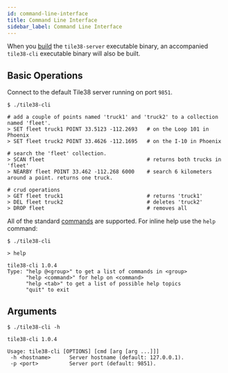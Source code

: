 ```yaml
---
id: command-line-interface
title: Command Line Interface
sidebar_label: Command Line Interface
---
```




When you [build](https://github.com/tidwall/tile38#building-tile38) the `tile38-server` executable binary, an accompanied `tile38-cli` executable binary will also be built.

## Basic Operations

Connect to the default Tile38 server running on port `9851`.

```tile38-cli
$ ./tile38-cli

# add a couple of points named 'truck1' and 'truck2' to a collection named 'fleet'.
> SET fleet truck1 POINT 33.5123 -112.2693   # on the Loop 101 in Phoenix
> SET fleet truck2 POINT 33.4626 -112.1695   # on the I-10 in Phoenix

# search the 'fleet' collection.
> SCAN fleet                                 # returns both trucks in 'fleet'
> NEARBY fleet POINT 33.462 -112.268 6000    # search 6 kilometers around a point. returns one truck.

# crud operations
> GET fleet truck1                           # returns 'truck1'
> DEL fleet truck2                           # deletes 'truck2'
> DROP fleet                                 # removes all
```

All of the standard [commands](./../commands/all-commands) are supported. For inline help use the `help` command:

```plaintext
$ ./tile38-cli

> help

tile38-cli 1.0.4
Type: "help @<group>" to get a list of commands in <group>
      "help <command>" for help on <command>
      "help <tab>" to get a list of possible help topics
      "quit" to exit
```

## Arguments

```plaintext
$ ./tile38-cli -h

tile38-cli 1.0.4

Usage: tile38-cli [OPTIONS] [cmd [arg [arg ...]]]
 -h <hostname>      Server hostname (default: 127.0.0.1).
 -p <port>          Server port (default: 9851).
```
